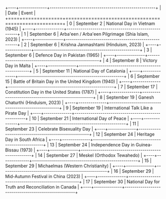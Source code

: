 +----+--------------+-----------------------------------------------------+
|    | Date         | Event                                               |
+====+==============+=====================================================+
|  0 | September 2  | National Day in Vietnam (1945)                      |
+----+--------------+-----------------------------------------------------+
|  1 | September 6  | Arba'een / Arba'een Pilgrimage (Shia Islam, 2023)   |
+----+--------------+-----------------------------------------------------+
|  2 | September 6  | Krishna Janmashtami (Hinduism, 2023)                |
+----+--------------+-----------------------------------------------------+
|  3 | September 6  | Defence Day in Pakistan (1965)                      |
+----+--------------+-----------------------------------------------------+
|  4 | September 8  | Victory Day in Malta                                |
+----+--------------+-----------------------------------------------------+
|  5 | September 11 | National Day of Catalonia                           |
+----+--------------+-----------------------------------------------------+
|  6 | September 15 | Battle of Britain Day in the United Kingdom (1940)  |
+----+--------------+-----------------------------------------------------+
|  7 | September 17 | Constitution Day in the United States (1787)        |
+----+--------------+-----------------------------------------------------+
|  8 | September 19 | Ganesh Chaturthi (Hinduism, 2023)                   |
+----+--------------+-----------------------------------------------------+
|  9 | September 19 | International Talk Like a Pirate Day                |
+----+--------------+-----------------------------------------------------+
| 10 | September 21 | International Day of Peace                          |
+----+--------------+-----------------------------------------------------+
| 11 | September 23 | Celebrate Bisexuality Day                           |
+----+--------------+-----------------------------------------------------+
| 12 | September 24 | Heritage Day in South Africa                        |
+----+--------------+-----------------------------------------------------+
| 13 | September 24 | Independence Day in Guinea-Bissau (1973)            |
+----+--------------+-----------------------------------------------------+
| 14 | September 27 | Meskel (Orthodox Tewahedo)                          |
+----+--------------+-----------------------------------------------------+
| 15 | September 29 | Michaelmas (Western Christianity)                   |
+----+--------------+-----------------------------------------------------+
| 16 | September 29 | Mid-Autumn Festival in China (2023)                 |
+----+--------------+-----------------------------------------------------+
| 17 | September 30 | National Day for Truth and Reconciliation in Canada |
+----+--------------+-----------------------------------------------------+